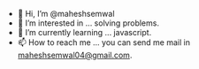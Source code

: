- 👋 Hi, I’m @maheshsemwal
- 👀 I’m interested in ... solving problems.
- 🌱 I’m currently learning ... javascript.
- 📫 How to reach me ... you can send me mail in maheshsemwal04@gmail.com.

<!---
maheshsemwal/maheshsemwal is a ✨ special ✨ repository because its `README.md` (this file) appears on your GitHub profile.
You can click the Preview link to take a look at your changes.
--->
